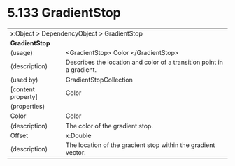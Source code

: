 <html dir="LTR" xmlns:mshelp="http://msdn.microsoft.com/mshelp" xmlns:ddue="http://ddue.schemas.microsoft.com/authoring/2003/5" xmlns:xlink="http://www.w3.org/1999/xlink" xmlns:tool="http://www.microsoft.com/tooltip">

<body>
 <input type="hidden" id="userDataCache" class="userDataStyle">
 <input type="hidden" id="hiddenScrollOffset">
 <img id="dropDownImage" style="display:none; height:0; width:0;" src="../local/drpdown.gif">
 <img id="dropDownHoverImage" style="display:none; height:0; width:0;" src="../local/drpdown_orange.gif">
 <img id="collapseImage" style="display:none; height:0; width:0;" src="../local/collapse.gif">
 <img id="expandImage" style="display:none; height:0; width:0;" src="../local/exp.gif">
 <img id="collapseAllImage" style="display:none; height:0; width:0;" src="../local/collall.gif">
 <img id="expandAllImage" style="display:none; height:0; width:0;" src="../local/expall.gif">
 <img id="copyImage" style="display:none; height:0; width:0;" src="../local/copycode.gif">
 <img id="copyHoverImage" style="display:none; height:0; width:0;" src="../local/copycodeHighlight.gif">
 <div id="header"><h1 class="heading">5.133 GradientStop</h1></div>

 <div id="mainSection">
 <div id="mainBody">
 <div id="allHistory" class="saveHistory" onsave="saveAll()" onload="loadAll()"></div>
 <p xmlns:wsd="http://wsdev.schemas.microsoft.com/authoring/2008/2" xmlns:msxsl="urn:schemas-microsoft-com:xslt" xmlns:script="urn:script" xmlns:build="urn:build">
 </p>
 <div id="sectionSection0" class="section" name="collapseableSection">
 <content xmlns="http://ddue.schemas.microsoft.com/authoring/2003/5" xmlns:wsd="http://wsdev.schemas.microsoft.com/authoring/2008/2" xmlns:msxsl="urn:schemas-microsoft-com:xslt" xmlns:script="urn:script" xmlns:build="urn:build">
 </content>
 </div>
 <div id="sectionSection1" class="section" name="collapseableSection">
 <content xmlns="http://ddue.schemas.microsoft.com/authoring/2003/5" xmlns:wsd="http://wsdev.schemas.microsoft.com/authoring/2008/2" xmlns:msxsl="urn:schemas-microsoft-com:xslt" xmlns:script="urn:script" xmlns:build="urn:build">
 <table class="ProtocolAuthoredTable" xmlns="">
 <tr><td colspan="2">
<mshelp:link keywords="55aacd72-e114-4aa1-b774-3f7ded5e1f7d" tabindex="0">x:Object</mshelp:link> &gt; <mshelp:link keywords="c4d521a5-4c74-448c-997c-0e9e9c99e9b7" tabindex="0">DependencyObject</mshelp:link> &gt; <mshelp:link keywords="13ed77aa-f84e-4a10-a267-ed05344b0d5d" tabindex="0">GradientStop</mshelp:link> </td>
 </tr>
 <tr><td colspan="2">
 <b>GradientStop</b> </td>
 </tr>
 <tr><td><div class="indent0">(usage)</div></td>
 <td>&lt;GradientStop&gt; <mshelp:link keywords="efb07d39-685f-4196-b2fd-db7cb00a261f" tabindex="0">Color</mshelp:link> &lt;/GradientStop&gt;</td>
 </tr>
 <tr><td><div class="indent0">(description)</div></td>
 <td>Describes the location and color of a transition point in a gradient.</td>
 </tr>
 <tr><td><div class="indent0">(used by)</div></td>
 <td><mshelp:link keywords="49f59272-d165-4919-bad3-e9afd7e23298" tabindex="0">GradientStopCollection</mshelp:link></td>
 </tr>
 <tr><td><div class="indent0">[content property]</div></td>
 <td><mshelp:link keywords="13ed77aa-f84e-4a10-a267-ed05344b0d5d" tabindex="0">Color</mshelp:link></td>
 </tr>
 <tr><td><div class="indent0">(properties)</div></td>
 <td></td>
 </tr>
 <tr><td><div class="indent2">Color</div></td>
 <td><mshelp:link keywords="efb07d39-685f-4196-b2fd-db7cb00a261f" tabindex="0">Color</mshelp:link></td>
 </tr>
 <tr><td><div class="indent4">(description)</div></td>
 <td>The color of the gradient stop.</td>
 </tr>
 <tr><td><div class="indent2">Offset</div></td>
 <td><mshelp:link keywords="b4cd2d49-bb12-4f4b-ba12-424f101aa37d" tabindex="0">x:Double</mshelp:link></td>
 </tr>
 <tr><td><div class="indent4">(description)</div></td>
 <td>The location of the gradient stop within the gradient vector.</td>
 </tr>
</table>
 </content>
 </div>
 <!--[if gte IE 5]>
 <tool:tip element="languageFilterToolTip" avoidmouse="false"/>
 <![endif]-->
 </div>
 <a name="feedback"></a><span></span>
 </div>
</body></html>

